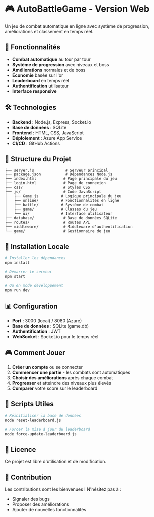 # 🎮 AutoBattleGame - Version Web

Un jeu de combat automatique en ligne avec système de progression, améliorations et classement en temps réel.


## 🎯 Fonctionnalités

- **Combat automatique** au tour par tour
- **Système de progression** avec niveaux et boss
- **Améliorations** normales et de boss
- **Économie** basée sur l'or
- **Leaderboard** en temps réel
- **Authentification** utilisateur
- **Interface responsive**

## 🛠️ Technologies

- **Backend** : Node.js, Express, Socket.io
- **Base de données** : SQLite
- **Frontend** : HTML, CSS, JavaScript
- **Déploiement** : Azure App Service
- **CI/CD** : GitHub Actions

## 📁 Structure du Projet

```
├── server.js              # Serveur principal
├── package.json           # Dépendances Node.js
├── index.html            # Page principale du jeu
├── login.html            # Page de connexion
├── css/                  # Styles CSS
├── js/                   # Code JavaScript
│   ├── Game.js          # Logique principale du jeu
│   ├── online/          # Fonctionnalités en ligne
│   ├── battle/          # Système de combat
│   ├── game/            # Classes du jeu
│   └── ui/              # Interface utilisateur
├── database/             # Base de données SQLite
├── routes/               # Routes API
├── middleware/           # Middleware d'authentification
└── game/                 # Gestionnaire de jeu
```

## 🚀 Installation Locale

```bash
# Installer les dépendances
npm install

# Démarrer le serveur
npm start

# Ou en mode développement
npm run dev
```

## 📊 Configuration

- **Port** : 3000 (local) / 8080 (Azure)
- **Base de données** : SQLite (game.db)
- **Authentification** : JWT
- **WebSocket** : Socket.io pour le temps réel

## 🎮 Comment Jouer

1. **Créer un compte** ou se connecter
2. **Commencer une partie** - les combats sont automatiques
3. **Choisir des améliorations** après chaque combat
4. **Progresser** et atteindre des niveaux plus élevés
5. **Comparer** votre score sur le leaderboard

## 🔧 Scripts Utiles

```bash
# Réinitialiser la base de données
node reset-leaderboard.js

# Forcer la mise à jour du leaderboard
node force-update-leaderboard.js
```

## 📄 Licence

Ce projet est libre d'utilisation et de modification.

## 🤝 Contribution

Les contributions sont les bienvenues ! N'hésitez pas à :
- Signaler des bugs
- Proposer des améliorations
- Ajouter de nouvelles fonctionnalités

